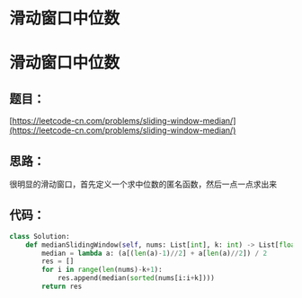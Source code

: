 # 滑动窗口中位数


# 滑动窗口中位数

## 题目：

[https://leetcode-cn.com/problems/sliding-window-median/](https://leetcode-cn.com/problems/sliding-window-median/)

## 思路：

很明显的滑动窗口，首先定义一个求中位数的匿名函数，然后一点一点求出来

## 代码：

```python
class Solution:
    def medianSlidingWindow(self, nums: List[int], k: int) -> List[float]:
        median = lambda a: (a[(len(a)-1)//2] + a[len(a)//2]) / 2
        res = []
        for i in range(len(nums)-k+1):
            res.append(median(sorted(nums[i:i+k])))
        return res
```




